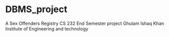 # DBMS_project
A Sex Offenders Registry 
CS 232 End Semester project
Ghulam Ishaq Khan Institute of Engineering and technology
